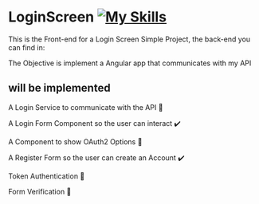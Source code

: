 # LoginScreen [![My Skills](https://skillicons.dev/icons?i=angular)](https://skillicons.dev)

<p>This is the Front-end for a Login Screen Simple Project, the back-end you can find in:</p>
<p>The Objective is implement a Angular app that communicates with my API</p>

## will be implemented

<p>A Login Service to communicate with the API 🔴</p>
<p>A Login Form Component so the user can interact ✔️</p>
<p>A Component to show OAuth2 Options 🔴</p>
<p>A Register Form so the user can create an Account ✔️</p>
<p>Token Authentication 🔴</p>
<p>Form Verification 🔴</p>
